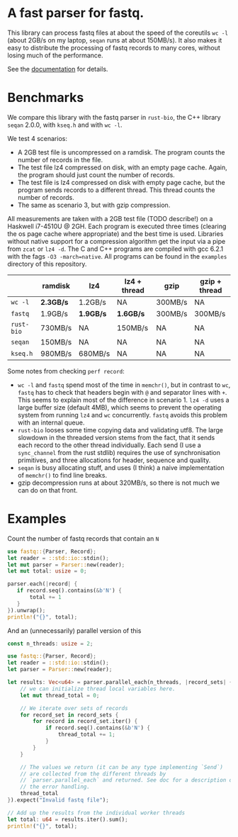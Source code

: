 # A fast parser for fastq.

This library can process fastq files at about the speed of the
coreutils `wc -l` (about 2GB/s on my laptop, `seqan` runs at
about 150MB/s). It also makes it easy to distribute the
processing of fastq records to many cores, without losing much
of the performance.

See the [documentation](https://docs.rs/fastq/) for details.

# Benchmarks

We compare this library with the fastq parser in `rust-bio`,
the C++ library `seqan` 2.0.0, with `kseq.h` and with `wc -l`.

We test 4 scenarios:
- A 2GB test file is uncompressed on a ramdisk. The program
  counts the number of records in the file.
- The test file lz4 compressed on disk, with an empty page
  cache. Again, the program should just count the number
  of records.
- The test file is lz4 compressed on disk with empty page
  cache, but the program sends records to a different
  thread. This thread counts the number of records.
- The same as scenario 3, but with gzip compression.

All measurements are taken with a 2GB test file (TODO describe!)
on a Haskwell i7-4510U @ 2GH. Each program is executed three
times (clearing the os page cache where appropriate) and the best
time is used. Libraries without native support for a compression
algorithm get the input via a pipe from `zcat` or `lz4 -d`.
The C and C++ programs are compiled with gcc 6.2.1 with the
fags `-O3 -march=native`. All programs can be found in the
`examples` directory of this repository.


|           |   ramdisk  |   lz4     | lz4 + thread | gzip    | gzip + thread |
| ----------| -----------| --------- | ------------ | ------- | ------------- |
| `wc -l`   | **2.3GB/s**|  1.2GB/s  |  NA          | 300MB/s |  NA           |
| `fastq`   |   1.9GB/s  |**1.9GB/s**| **1.6GB/s**  | 300MB/s |  300MB/s      |
| `rust-bio`|   730MB/s  |     NA    |  150MB/s     |   NA    |    NA         |
| `seqan`   |   150MB/s  |     NA    |    NA        |   NA    |    NA         |
| `kseq.h`  |   980MB/s  |  680MB/s  |    NA        |   NA    |    NA         |

Some notes from checking `perf record`:

- `wc -l` and `fastq` spend most of the time in `memchr()`, but in contrast
  to `wc`, `fastq` has to check that headers begin with `@` and separator
  lines with `+`. This seems to explain most of the difference in scenario 1.
  `lz4 -d` uses a large buffer size (default 4MB), which seems to prevent
  the operating system from running `lz4` and `wc`  concurrently.
  `fastq` avoids this problem with an internal queue.
- `rust-bio` looses some time copying data and validating utf8.
  The large slowdown in the threaded version stems from the fact, that it
  sends each record to the other thread individually. Each send (I use a
  `sync_channel` from the rust stdlib) requires the use of synchronisation
  primitives, and three allocations for header, sequence and quality.
- `seqan` is busy allocating stuff, and uses (I think) a naive
  implementation of `memchr()` to find line breaks.
- gzip decompression runs at about 320MB/s, so there is not much we can do
  on that front.

# Examples

Count the number of fastq records that contain an `N`

```rust
use fastq::{Parser, Record};
let reader = ::std::io::stdin();
let mut parser = Parser::new(reader);
let mut total: usize = 0;

parser.each(|record| {
   if record.seq().contains(&b'N') {
       total += 1
   }
}).unwrap();
println!("{}", total);
```

And an (unnecessarily) parallel version of this

```rust
const n_threads: usize = 2;

use fastq::{Parser, Record};
let reader = ::std::io::stdin();
let parser = Parser::new(reader);

let results: Vec<u64> = parser.parallel_each(n_threads, |record_sets| {
    // we can initialize thread local variables here.
    let mut thread_total = 0;

    // We iterate over sets of records
    for record_set in record_sets {
        for record in record_set.iter() {
            if record.seq().contains(&b'N') {
                thread_total += 1;
            }
        }
    }

    // The values we return (it can be any type implementing `Send`)
    // are collected from the different threads by
    // `parser.parallel_each` and returned. See doc for a description of
    // the error handling.
    thread_total
}).expect("Invalid fastq file");

// Add up the results from the individual worker threads
let total: u64 = results.iter().sum();
println!("{}", total);
```
